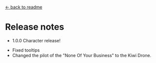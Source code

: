 [← back to readme](README.md)

# Release notes

* 1.0.0
Character release!
- Fixed tooltips
- Changed the pilot of the "None Of Your Business" to the Kiwi Drone.